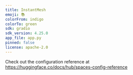 ```yaml
---
title: InstantMesh
emoji: 📚
colorFrom: indigo
colorTo: green
sdk: gradio
sdk_version: 4.25.0
app_file: app.py
pinned: false
license: apache-2.0
---
```


Check out the configuration reference at https://huggingface.co/docs/hub/spaces-config-reference
